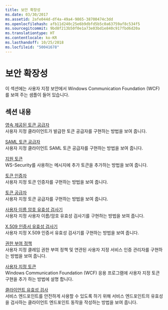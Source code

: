 ```yaml
---
title: 보안 확장성
ms.date: 03/30/2017
ms.assetid: 2afe044d-df4a-49a4-9865-38700474c3dd
ms.openlocfilehash: afb11d240c25e6b9dbfd5b5c0a63759af8c534f5
ms.sourcegitcommit: 9bd8f213b50f0e1a73e03bd1e840c917fbd6d20a
ms.translationtype: HT
ms.contentlocale: ko-KR
ms.lasthandoff: 10/25/2018
ms.locfileid: "50041678"
---
```

# <a name="security-extensibility"></a>보안 확장성
이 섹션에는 사용자 지정 보안에서 Windows Communication Foundation (WCF)를 보여 주는 샘플이 들어 있습니다.  
  
## <a name="in-this-section"></a>섹션 내용  
 [영속 제공된 토큰 공급자](../../../../docs/framework/wcf/samples/durable-issued-token-provider.md)  
 사용자 지정 클라이언트가 발급한 토큰 공급자를 구현하는 방법을 보여 줍니다.  
  
 [SAML 토큰 공급자](../../../../docs/framework/wcf/samples/saml-token-provider.md)  
 사용자 지정 클라이언트 SAML 토큰 공급자를 구현하는 방법을 보여 줍니다.  
  
 [지원 토큰](../../../../docs/framework/wcf/samples/supporting-tokens.md)  
 WS-Security를 사용하는 메시지에 추가 토큰을 추가하는 방법을 보여 줍니다.  
  
 [토큰 인증자](../../../../docs/framework/wcf/samples/token-authenticator.md)  
 사용자 지정 토큰 인증자를 구현하는 방법을 보여 줍니다.  
  
 [토큰 공급자](../../../../docs/framework/wcf/samples/token-provider.md)  
 사용자 지정 토큰 공급자를 구현하는 방법을 보여 줍니다.  
  
 [사용자 이름 암호 유효성 검사기](../../../../docs/framework/wcf/samples/user-name-password-validator.md)  
 사용자 지정 사용자 이름/암호 유효성 검사기를 구현하는 방법을 보여 줍니다.  
  
 [X.509 인증서 유효성 검사기](../../../../docs/framework/wcf/samples/x-509-certificate-validator.md)  
 사용자 지정 X.509 인증서 유효성 검사기를 구현하는 방법을 보여 줍니다.  
  
 [권한 부여 정책](../../../../docs/framework/wcf/samples/authorization-policy.md)  
 사용자 지정 클레임 권한 부여 정책 및 연관된 사용자 지정 서비스 인증 관리자를 구현하는 방법을 보여 줍니다.  
  
 [사용자 지정 토큰](../../../../docs/framework/wcf/samples/custom-token.md)  
 Windows Communication Foundation (WCF) 응용 프로그램에 사용자 지정 토큰 구현을 추가 하는 방법에 설명 합니다.  
  
 [클라이언트 유효성 검사](../../../../docs/framework/wcf/samples/client-validation.md)  
 서비스 엔드포인트를 안전하게 사용할 수 있도록 하기 위해 서비스 엔드포인트의 유효성을 검사하는 클라이언트 엔드포인트 동작을 작성하는 방법을 보여 줍니다.
